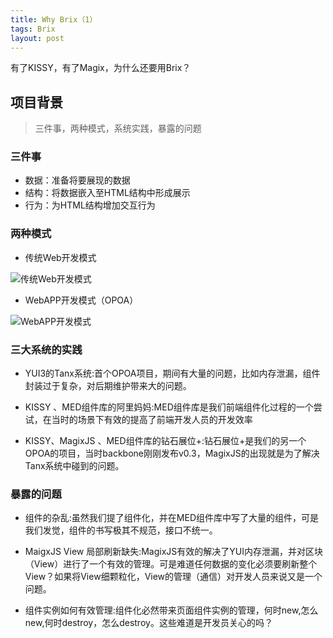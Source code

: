 ```yaml
---
title: Why Brix（1）
tags: Brix
layout: post
---
```


有了KISSY，有了Magix，为什么还要用Brix？

## 项目背景

> 三件事，两种模式，系统实践，暴露的问题

### 三件事




* 数据：准备将要展现的数据
* 结构：将数据嵌入至HTML结构中形成展示
* 行为：为HTML结构增加交互行为

### 两种模式

* 传统Web开发模式

![传统Web开发模式](http://img03.taobaocdn.com/tps/i3/T173PHXoNpXXboY1wv-960-720.png)

* WebAPP开发模式（OPOA）

![WebAPP开发模式](http://img04.taobaocdn.com/tps/i4/T154_LXktgXXboY1wv-960-720.png)

### 三大系统的实践

 * YUI3的Tanx系统:首个OPOA项目，期间有大量的问题，比如内存泄漏，组件封装过于复杂，对后期维护带来大的问题。
 	
 * KISSY 、MED组件库的阿里妈妈:MED组件库是我们前端组件化过程的一个尝试，在当时的场景下有效的提高了前端开发人员的开发效率	

 * KISSY、MagixJS 、MED组件库的钻石展位+:钻石展位+是我们的另一个OPOA的项目，当时backbone刚刚发布v0.3，MagixJS的出现就是为了解决Tanx系统中碰到的问题。


### 暴露的问题

* 组件的杂乱:虽然我们提了组件化，并在MED组件库中写了大量的组件，可是我们发觉，组件的书写极其不规范，接口不统一。

* MaigxJS View 局部刷新缺失:MagixJS有效的解决了YUI内存泄漏，并对区块（View）进行了一个有效的管理。可是难道任何数据的变化必须要刷新整个View？如果将View细颗粒化，View的管理（通信）对开发人员来说又是一个问题。
	
* 组件实例如何有效管理:组件化必然带来页面组件实例的管理，何时new,怎么new,何时destroy，怎么destroy。这些难道是开发员关心的吗？












